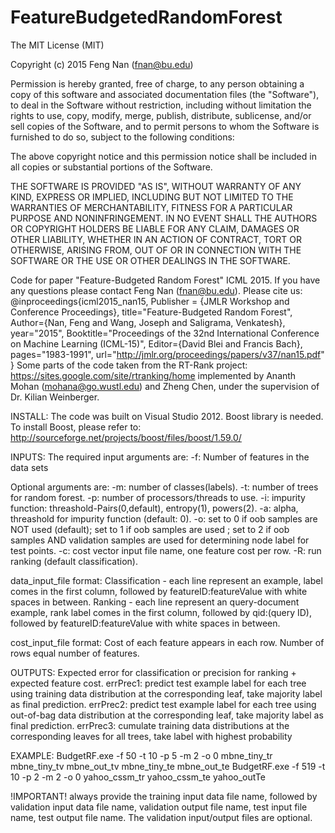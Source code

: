 # FeatureBudgetedRandomForest
The MIT License (MIT)

Copyright (c) 2015 Feng Nan (fnan@bu.edu)

Permission is hereby granted, free of charge, to any person obtaining a copy
of this software and associated documentation files (the "Software"), to deal
in the Software without restriction, including without limitation the rights
to use, copy, modify, merge, publish, distribute, sublicense, and/or sell
copies of the Software, and to permit persons to whom the Software is
furnished to do so, subject to the following conditions:

The above copyright notice and this permission notice shall be included in all
copies or substantial portions of the Software.

THE SOFTWARE IS PROVIDED "AS IS", WITHOUT WARRANTY OF ANY KIND, EXPRESS OR
IMPLIED, INCLUDING BUT NOT LIMITED TO THE WARRANTIES OF MERCHANTABILITY,
FITNESS FOR A PARTICULAR PURPOSE AND NONINFRINGEMENT. IN NO EVENT SHALL THE
AUTHORS OR COPYRIGHT HOLDERS BE LIABLE FOR ANY CLAIM, DAMAGES OR OTHER
LIABILITY, WHETHER IN AN ACTION OF CONTRACT, TORT OR OTHERWISE, ARISING FROM,
OUT OF OR IN CONNECTION WITH THE SOFTWARE OR THE USE OR OTHER DEALINGS IN THE
SOFTWARE.

Code for paper "Feature-Budgeted Random Forest" ICML 2015. If you have any questions please contact Feng Nan (fnan@bu.edu).
Please cite us:
@inproceedings{icml2015_nan15,
   Publisher = {JMLR Workshop and Conference Proceedings},
   title="Feature-Budgeted Random Forest",
   Author={Nan, Feng and Wang, Joseph and Saligrama, Venkatesh},
   year="2015",
   Booktitle="Proceedings of the 32nd International Conference on Machine Learning (ICML-15)",
   Editor={David Blei and Francis Bach},
   pages="1983-1991",
   url="http://jmlr.org/proceedings/papers/v37/nan15.pdf"
} 
Some parts of the code taken from the RT-Rank project: https://sites.google.com/site/rtranking/home
implemented by Ananth Mohan (mohana@go.wustl.edu) and Zheng Chen, under the supervision of Dr. Kilian Weinberger.
   
INSTALL: 
The code was built on Visual Studio 2012. Boost library is needed.
To install Boost, please refer to: http://sourceforge.net/projects/boost/files/boost/1.59.0/

INPUTS:
The required input arguments are:
-f: Number of features in the data sets 

Optional arguments are:
-m: number of classes(labels).
-t: number of trees for random forest.
-p: number of processors/threads to use.
-i: impurity function: threashold-Pairs(0,default), entropy(1), powers(2).
-a: alpha, threashold for impurity function (default: 0).
-o: set to 0 if oob samples are NOT used (default); set to 1 if oob samples are used ; set to 2 if oob samples AND validation samples are used for determining node label for test points.
-c: cost vector input file name, one feature cost per row.
-R: run ranking (default classification).

data_input_file format: 
Classification - each line represent an example, label comes in the first column, followed by featureID:featureValue with white spaces in between.
Ranking - each line represent an query-document example, rank label comes in the first column, followed by qid:(query ID), followed by featureID:featureValue with white spaces in between.

cost_input_file format:
Cost of each feature appears in each row. Number of rows equal number of features.

OUTPUTS:
Expected error for classification or precision for ranking + expected feature cost.
errPrec1: predict test example label for each tree using training data distribution at the corresponding leaf, take majority label as final prediction.
errPrec2: predict test example label for each tree using out-of-bag data distribution at the corresponding leaf, take majority label as final prediction.
errPrec3: cumulate training data distributions at the corresponding leaves for all trees, take label with highest probability

EXAMPLE:
BudgetRF.exe -f 50 -t 10 -p 5 -m 2 -o 0 mbne_tiny_tr mbne_tiny_tv mbne_out_tv mbne_tiny_te mbne_out_te
BudgetRF.exe -f 519 -t 10 -p 2 -m 2 -o 0 yahoo_cssm_tr yahoo_cssm_te yahoo_outTe

!IMPORTANT! always provide the training input data file name, followed by validation input data file name, validation output file name, test input file name, test output file name.
The validation input/output files are optional.

